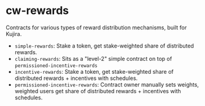 # cw-rewards

Contracts for various types of reward distribution mechanisms, built for Kujira.

- `simple-rewards`: Stake a token, get stake-weighted share of distributed rewards.
- `claiming-rewards`: Sits as a "level-2" simple contract on top of `permissioned-incentive-rewards`
- `incentive-rewards`: Stake a token, get stake-weighted share of distributed rewards + incentives with schedules.
- `permissioned-incentive-rewards`: Contract owner manually sets weights, weighted users get share of distributed rewards + incentives with schedules.